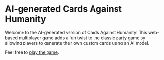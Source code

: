 # AI-generated Cards Against Humanity
Welcome to the AI-generated version of Cards Against Humanity! This web-based multiplayer game adds a fun twist to the classic party game by allowing players to generate their own custom cards using an AI model.

Feel free to [play the game](http://90.224.206.14/).
